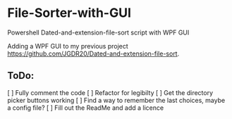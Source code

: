 # File-Sorter-with-GUI
Powershell Dated-and-extension-file-sort script with WPF GUI

Adding a WPF GUI to my previous project https://github.com/JGDR20/Dated-and-extension-file-sort.

## ToDo:
[ ] Fully comment the code
[ ] Refactor for legibilty
[ ] Get the directory picker buttons working
[ ] Find a way to remember the last choices, maybe a config file?
[ ] Fill out the ReadMe and add a licence